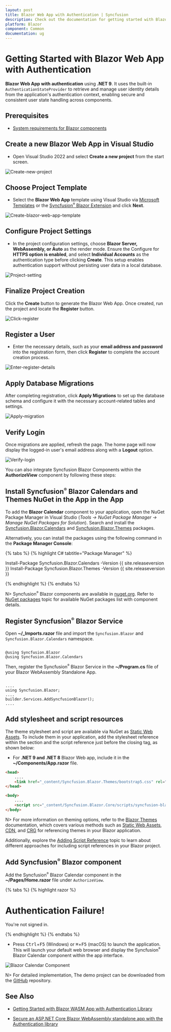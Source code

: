 ```yaml
---
layout: post
title: Blazor Web App with Authentication | Syncfusion
description: Check out the documentation for getting started with Blazor Web App and Syncfusion Blazor Components with Authentication.
platform: Blazor
component: Common
documentation: ug
---
```


# Getting Started with Blazor Web App with Authentication

**Blazor Web App with authentication** using **.NET 9**. It uses the built-in `AuthenticationStateProvider` to retrieve and manage user identity details from the application's authentication context, enabling secure and consistent user state handling across components.

## Prerequisites

* [System requirements for Blazor components](https://blazor.syncfusion.com/documentation/system-requirements)

## Create a new Blazor Web App in Visual Studio

* Open Visual Studio 2022 and select **Create a new project** from the start screen.

![Create-new-project](images/create-project.png)

## Choose Project Template

* Select the **Blazor Web App** template using Visual Studio via [Microsoft Templates](https://learn.microsoft.com/en-us/aspnet/core/blazor/tooling?view=aspnetcore-9.0&pivots=windows) or the [Syncfusion<sup style="font-size:70%">&reg;</sup> Blazor Extension](https://blazor.syncfusion.com/documentation/visual-studio-integration/template-studio) and click **Next**.

![Create-blazor-web-app-template](images/blazor-web-template.jpeg)

## Configure Project Settings

* In the project configuration settings, choose **Blazor Server, WebAssembly, or Auto** as the render mode. Ensure the Configure for **HTTPS option is enabled**, and select **Individual Accounts** as the authentication type before clicking **Create**. This setup enables authentication support without persisting user data in a local database.

![Project-setting](images/project-setting.png)

## Finalize Project Creation

Click the **Create** button to generate the Blazor Web App. Once created, run the project and locate the **Register** button.

![Click-register](images/register-button.png)

## Register a User

* Enter the necessary details, such as your **email address and password** into the registration form, then click **Register** to complete the account creation process.

![Enter-register-details](images/register-details.jpg)

## Apply Database Migrations

After completing registration, click **Apply Migrations** to set up the database schema and configure it with the necessary account-related tables and settings.

![Apply-migration](images/apply-migration.jpg)

## Verify Login

Once migrations are applied, refresh the page. The home page will now display the logged-in user's email address along with a **Logout** option.

![Verify-login](images/verify-login.png)

You can also integrate Syncfusion Blazor Components within the **AuthorizeView** component by following these steps:

## Install Syncfusion<sup style="font-size:70%">&reg;</sup> Blazor Calendars and Themes NuGet in the App in the App

To add the **Blazor Calendar** component to your application, open the NuGet Package Manager in Visual Studio (*Tools → NuGet Package Manager → Manage NuGet Packages for Solution*). Search and install the [Syncfusion.Blazor.Calendars](https://www.nuget.org/packages/Syncfusion.Blazor.Calendars/) and [Syncfusion.Blazor.Themes](https://www.nuget.org/packages/Syncfusion.Blazor.Themes/) packages.

Alternatively, you can install the packages using the following command in the **Package Manager Console**:

{% tabs %}
{% highlight C# tabtitle="Package Manager" %}

Install-Package Syncfusion.Blazor.Calendars -Version {{ site.releaseversion }}
Install-Package Syncfusion.Blazor.Themes -Version {{ site.releaseversion }}

{% endhighlight %}
{% endtabs %}

N> Syncfusion<sup style="font-size:70%">&reg;</sup> Blazor components are available in [nuget.org](https://www.nuget.org/packages?q=syncfusion.blazor). Refer to [NuGet packages](https://blazor.syncfusion.com/documentation/nuget-packages) topic for available NuGet packages list with component details.

## Register Syncfusion<sup style="font-size:70%">&reg;</sup> Blazor Service

Open **~/_Imports.razor** file and import the `Syncfusion.Blazor` and `Syncfusion.Blazor.Calendars` namespace.

```cshtml

@using Syncfusion.Blazor
@using Syncfusion.Blazor.Calendars

```

Then, register the Syncfusion<sup style="font-size:70%">&reg;</sup> Blazor Service in the **~/Program.cs** file of your Blazor WebAssembly Standalone App.

```cshtml

....
using Syncfusion.Blazor;
....
builder.Services.AddSyncfusionBlazor();
....

```

## Add stylesheet and script resources

The theme stylesheet and script are available via NuGet as [Static Web Assets](https://blazor.syncfusion.com/documentation/appearance/themes#static-web-assets). To include them in your application, add the stylesheet reference within the <head> section and the script reference just before the closing </body> tag, as shown below:

* For **.NET 9 and .NET 8** Blazor Web app, include it in the **~/Components/App.razor** file.

```html
<head>
    ....
    <link href="_content/Syncfusion.Blazor.Themes/bootstrap5.css" rel="stylesheet" />
</head>

<body>
    ....
    <script src="_content/Syncfusion.Blazor.Core/scripts/syncfusion-blazor.min.js" type="text/javascript"></script>
</body>

```
N> For more information on theming options, refer to the [Blazor Themes](https://blazor.syncfusion.com/documentation/appearance/themes) documentation, which covers various methods such as [Static Web Assets](https://blazor.syncfusion.com/documentation/appearance/themes#static-web-assets), [CDN](https://blazor.syncfusion.com/documentation/appearance/themes#cdn-reference), and [CRG](https://blazor.syncfusion.com/documentation/common/custom-resource-generator) for referencing themes in your Blazor application.

Additionally, explore the [Adding Script Reference](https://blazor.syncfusion.com/documentation/common/adding-script-references) topic to learn about different approaches for including script references in your Blazor project.

## Add Syncfusion<sup style="font-size:70%">&reg;</sup> Blazor component

Add the Syncfusion<sup style="font-size:70%">&reg;</sup> Blazor Calendar component in the **~/Pages/Home.razor** file under `AuthorizeView`.

{% tabs %}
{% highlight razor %}

<AuthorizeView>
    <Authorized>
        <SfCalendar TValue="DateTime" />
    </Authorized>
    <NotAuthorized>
        <h1>Authentication Failure!</h1>
        <p>You're not signed in.</p>
    </NotAuthorized>
</AuthorizeView>

{% endhighlight %}
{% endtabs %}

* Press <kbd>Ctrl</kbd>+<kbd>F5</kbd> (Windows) or <kbd>⌘</kbd>+<kbd>F5</kbd> (macOS) to launch the application. This will launch your default web browser and display the Syncfusion<sup style="font-size:70%">&reg;</sup> Blazor Calendar component within the app interface.


![Blazor Calendar Component](images/sync-components-auth.jpg)

N> For detailed implementation, The demo project can be downloaded from the [GitHub](https://github.com/SyncfusionExamples/blazor-authentication) repository.

## See Also

* [Getting Started with Blazor WASM App with Authentication Library](https://blazor.syncfusion.com/documentation/getting-started/blazor-webassembly-authentication)

* [Secure an ASP.NET Core Blazor WebAssembly standalone app with the Authentication library](https://learn.microsoft.com/en-us/aspnet/core/blazor/security/webassembly/standalone-with-authentication-library?view=aspnetcore-8.0&tabs=visual-studio)
